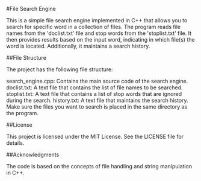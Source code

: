 #File Search Engine

This is a simple file search engine implemented in C++ that allows you to search for specific word in a collection of files. The program reads file names from the 'doclist.txt' file and stop words from the 'stoplist.txt' file. It then provides results based on the input word, indicating in which file(s) the word is located. Additionally, it maintains a search history.

##File Structure

The project has the following file structure:

search_engine.cpp: Contains the main source code of the search engine.
doclist.txt: A text file that contains the list of file names to be searched.
stoplist.txt: A text file that contains a list of stop words that are ignored during the search.
history.txt: A text file that maintains the search history.
Make sure the files you want to search is placed in the same directory as the program.

##License

This project is licensed under the MIT License. See the LICENSE file for details.

##Acknowledgments

The code is based on the concepts of file handling and string manipulation in C++.
